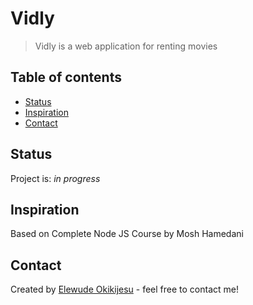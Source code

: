 # Vidly
> Vidly is a web application for renting movies

## Table of contents
* [Status](#status)
* [Inspiration](#inspiration)
* [Contact](#contact)


## Status
Project is: _in progress_

## Inspiration
Based on Complete Node JS Course by Mosh Hamedani

## Contact
Created by [Elewude Okikijesu]() - feel free to contact me!